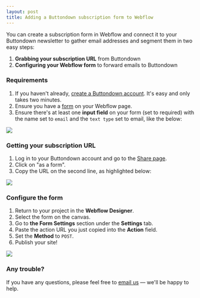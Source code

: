 ```yaml
---
layout: post
title: Adding a Buttondown subscription form to Webflow
---
```

You can create a subscription form in Webflow and connect it to your Buttondown newsletter to gather email addresses and segment them in two easy steps:

1. **Grabbing your subscription URL** from Buttondown
2. **Configuring your Webflow form** to forward emails to Buttondown

### Requirements

1. If you haven't already, [create a Buttondown account](https://buttondown.email/register).  It's easy and only takes two minutes.
2. Ensure you have a [form](https://university.webflow.com/article/intro-to-forms) on your Webflow page.
3. Ensure there's at least one **input field** on your form (set to required) with the name set to `email` and the `text type` set to email, like the below:

![](https://assets-global.website-files.com/55e67eeba2e73cb76514f165/5a9fae39163a7200011af018_Mailchimp-form.jpg)

### Getting your subscription URL

1. Log in to your Buttondown account and go to the [Share page](https://buttondown.email/share#).
2. Click on "as a form".
3. Copy the URL on the second line, as highlighted below:

![](https://i.imgur.com/LWxwrmO.png)

### Configure the form

1. Return to your project in the **Webflow Designer**.
2. Select the form on the canvas.
3. Go to **the Form Settings** section under the **Settings** tab.
4. Paste the action URL you just copied into the **Action** field.
5. Set the **Method** to `POST`.
6. Publish your site!

![](https://assets-global.website-files.com/55e67eeba2e73cb76514f165/5a5f5b78924d010001761b9c_MailChimp-form2.png)

### Any trouble?

If you have any questions, please feel free to [email us](mailto:support@buttondown.email) — we'll be happy to help.
